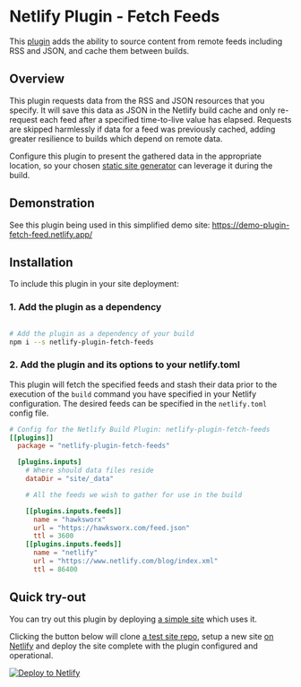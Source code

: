 # Netlify Plugin - Fetch Feeds

This [plugin](https://www.netlify.com/build/plugins-beta?utm_source=github&utm_medium=plugin-htmlminifier-pnh&utm_campaign=devex) adds the ability to source content from remote feeds including RSS and JSON, and cache them between builds.

## Overview

This plugin requests data from the RSS and JSON resources that you specify. It will save this data as JSON in the Netlify build cache and only re-request each feed after a specified time-to-live value has elapsed. Requests are skipped harmlessly if data for a feed was previously cached, adding greater resilience to builds which depend on remote data.

Configure this plugin to present the gathered data in the appropriate location, so your chosen [static site generator](https://www.netlify.com/blog/2020/04/14/what-is-a-static-site-generator-and-3-ways-to-find-the-best-one/?utm_source=github&utm_medium=whatisanssg-pnh&utm_campaign=devex) can leverage it during the build.


## Demonstration

See this plugin being used in this simplified demo site: https://demo-plugin-fetch-feed.netlify.app/


## Installation

To include this plugin in your site deployment:


### 1. Add the plugin as a dependency

```bash

# Add the plugin as a dependency of your build
npm i --s netlify-plugin-fetch-feeds

```


### 2. Add the plugin and its options to your netlify.toml

This plugin will fetch the specified feeds and stash their data prior to the execution of the `build` command you have specified in your Netlify configuration. The desired feeds can be specified in the `netlify.toml` config file.


```toml
# Config for the Netlify Build Plugin: netlify-plugin-fetch-feeds
[[plugins]]
  package = "netlify-plugin-fetch-feeds"

  [plugins.inputs]
    # Where should data files reside
    dataDir = "site/_data"

    # All the feeds we wish to gather for use in the build

    [[plugins.inputs.feeds]]
      name = "hawksworx"
      url = "https://hawksworx.com/feed.json"
      ttl = 3600
    [[plugins.inputs.feeds]]
      name = "netlify"
      url = "https://www.netlify.com/blog/index.xml"
      ttl = 86400
```



## Quick try-out

You can try out this plugin by deploying [a simple site](https://test-plugin-html-minifer.netlify.app/) which uses it.

Clicking the button below will clone [a test site repo](https://github.com/philhawksworth/demo-netlify-plugin-fetch-feed), setup a new site [on Netlify](https://netlify.com?utm_source=github&utm_medium=plugin-fetchfeeds-pnh&utm_campaign=devex) and deploy the site complete with the plugin configured and operational.

[![Deploy to Netlify](https://www.netlify.com/img/deploy/button.svg)](https://app.netlify.com/start/deploy?repository=https://github.com/philhawksworth/demo-netlify-plugin-fetch-feed)
